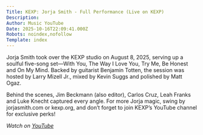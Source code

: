 ```yaml
---
Title: KEXP: Jorja Smith - Full Performance (Live on KEXP)
Description: 
Author: Music YouTube
Date: 2025-10-16T22:09:41.000Z
Robots: noindex,nofollow
Template: index
---
```

<p>Jorja Smith took over the KEXP studio on August 8, 2025, serving up a soulful five-song set—With You, The Way I Love You, Try Me, Be Honest and On My Mind. Backed by guitarist Benjamin Totten, the session was hosted by Larry Mizell Jr., mixed by Kevin Suggs and polished by Matt Ogaz.</p>

<p>Behind the scenes, Jim Beckmann (also editor), Carlos Cruz, Leah Franks and Luke Knecht captured every angle. For more Jorja magic, swing by jorjasmith.com or kexp.org, and don’t forget to join KEXP’s YouTube channel for exclusive perks!</p>

<p><em>Watch on <a href="https://www.youtube.com/watch?v=L684-sMGvwY" rel="noopener noreferrer">YouTube</a></em></p>

